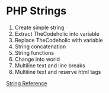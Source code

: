 # PHP Strings

 1. Create simple string
 2. Extract TheCodeholic into variable
 3. Replace TheCodeholic with variable
 4. String concatenation
 5. String functions
 6. Change into world
 7. Multiline text and line breaks
 8. Multiline text and reserve html tags


 <a href="https://www.php.net/manual/en/ref.strings.php">String Reference</a>


